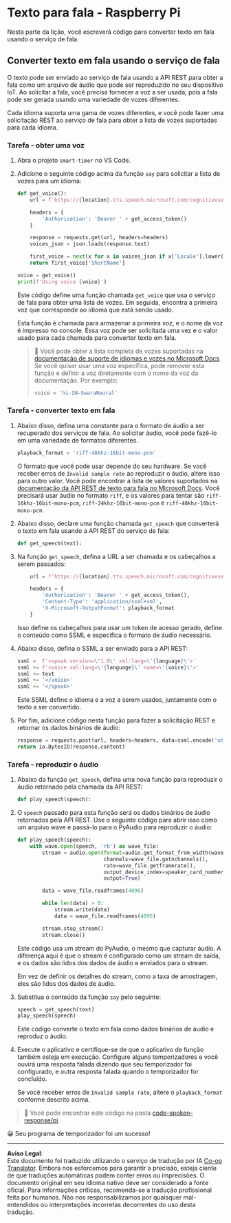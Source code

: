 <!--
CO_OP_TRANSLATOR_METADATA:
{
  "original_hash": "606f3af1c78e3741e48ce77c31cea626",
  "translation_date": "2025-08-28T02:58:16+00:00",
  "source_file": "6-consumer/lessons/3-spoken-feedback/pi-text-to-speech.md",
  "language_code": "br"
}
-->
# Texto para fala - Raspberry Pi

Nesta parte da lição, você escreverá código para converter texto em fala usando o serviço de fala.

## Converter texto em fala usando o serviço de fala

O texto pode ser enviado ao serviço de fala usando a API REST para obter a fala como um arquivo de áudio que pode ser reproduzido no seu dispositivo IoT. Ao solicitar a fala, você precisa fornecer a voz a ser usada, pois a fala pode ser gerada usando uma variedade de vozes diferentes.

Cada idioma suporta uma gama de vozes diferentes, e você pode fazer uma solicitação REST ao serviço de fala para obter a lista de vozes suportadas para cada idioma.

### Tarefa - obter uma voz

1. Abra o projeto `smart-timer` no VS Code.

1. Adicione o seguinte código acima da função `say` para solicitar a lista de vozes para um idioma:

    ```python
    def get_voice():
        url = f'https://{location}.tts.speech.microsoft.com/cognitiveservices/voices/list'
    
        headers = {
            'Authorization': 'Bearer ' + get_access_token()
        }
    
        response = requests.get(url, headers=headers)
        voices_json = json.loads(response.text)
    
        first_voice = next(x for x in voices_json if x['Locale'].lower() == language.lower() and x['VoiceType'] == 'Neural')
        return first_voice['ShortName']
    
    voice = get_voice()
    print(f'Using voice {voice}')
    ```

    Este código define uma função chamada `get_voice` que usa o serviço de fala para obter uma lista de vozes. Em seguida, encontra a primeira voz que corresponde ao idioma que está sendo usado.

    Esta função é chamada para armazenar a primeira voz, e o nome da voz é impresso no console. Essa voz pode ser solicitada uma vez e o valor usado para cada chamada para converter texto em fala.

    > 💁 Você pode obter a lista completa de vozes suportadas na [documentação de suporte de idiomas e vozes no Microsoft Docs](https://docs.microsoft.com/azure/cognitive-services/speech-service/language-support?WT.mc_id=academic-17441-jabenn#text-to-speech). Se você quiser usar uma voz específica, pode remover esta função e definir a voz diretamente com o nome da voz da documentação. Por exemplo:
    >
    > ```python
    > voice = 'hi-IN-SwaraNeural'
    > ```

### Tarefa - converter texto em fala

1. Abaixo disso, defina uma constante para o formato de áudio a ser recuperado dos serviços de fala. Ao solicitar áudio, você pode fazê-lo em uma variedade de formatos diferentes.

    ```python
    playback_format = 'riff-48khz-16bit-mono-pcm'
    ```

    O formato que você pode usar depende do seu hardware. Se você receber erros de `Invalid sample rate` ao reproduzir o áudio, altere isso para outro valor. Você pode encontrar a lista de valores suportados na [documentação da API REST de texto para fala no Microsoft Docs](https://docs.microsoft.com/azure/cognitive-services/speech-service/rest-text-to-speech?WT.mc_id=academic-17441-jabenn#audio-outputs). Você precisará usar áudio no formato `riff`, e os valores para tentar são `riff-16khz-16bit-mono-pcm`, `riff-24khz-16bit-mono-pcm` e `riff-48khz-16bit-mono-pcm`.

1. Abaixo disso, declare uma função chamada `get_speech` que converterá o texto em fala usando a API REST do serviço de fala:

    ```python
    def get_speech(text):
    ```

1. Na função `get_speech`, defina a URL a ser chamada e os cabeçalhos a serem passados:

    ```python
        url = f'https://{location}.tts.speech.microsoft.com/cognitiveservices/v1'
    
        headers = {
            'Authorization': 'Bearer ' + get_access_token(),
            'Content-Type': 'application/ssml+xml',
            'X-Microsoft-OutputFormat': playback_format
        }
    ```

    Isso define os cabeçalhos para usar um token de acesso gerado, define o conteúdo como SSML e especifica o formato de áudio necessário.

1. Abaixo disso, defina o SSML a ser enviado para a API REST:

    ```python
    ssml =  f'<speak version=\'1.0\' xml:lang=\'{language}\'>'
    ssml += f'<voice xml:lang=\'{language}\' name=\'{voice}\'>'
    ssml += text
    ssml += '</voice>'
    ssml += '</speak>'
    ```

    Este SSML define o idioma e a voz a serem usados, juntamente com o texto a ser convertido.

1. Por fim, adicione código nesta função para fazer a solicitação REST e retornar os dados binários de áudio:

    ```python
    response = requests.post(url, headers=headers, data=ssml.encode('utf-8'))
    return io.BytesIO(response.content)
    ```

### Tarefa - reproduzir o áudio

1. Abaixo da função `get_speech`, defina uma nova função para reproduzir o áudio retornado pela chamada da API REST:

    ```python
    def play_speech(speech):
    ```

1. O `speech` passado para esta função será os dados binários de áudio retornados pela API REST. Use o seguinte código para abrir isso como um arquivo wave e passá-lo para o PyAudio para reproduzir o áudio:

    ```python
    def play_speech(speech):
        with wave.open(speech, 'rb') as wave_file:
            stream = audio.open(format=audio.get_format_from_width(wave_file.getsampwidth()),
                                channels=wave_file.getnchannels(),
                                rate=wave_file.getframerate(),
                                output_device_index=speaker_card_number,
                                output=True)

            data = wave_file.readframes(4096)

            while len(data) > 0:
                stream.write(data)
                data = wave_file.readframes(4096)

            stream.stop_stream()
            stream.close()
    ```

    Este código usa um stream do PyAudio, o mesmo que capturar áudio. A diferença aqui é que o stream é configurado como um stream de saída, e os dados são lidos dos dados de áudio e enviados para o stream.

    Em vez de definir os detalhes do stream, como a taxa de amostragem, eles são lidos dos dados de áudio.

1. Substitua o conteúdo da função `say` pelo seguinte:

    ```python
    speech = get_speech(text)
    play_speech(speech)
    ```

    Este código converte o texto em fala como dados binários de áudio e reproduz o áudio.

1. Execute o aplicativo e certifique-se de que o aplicativo de função também esteja em execução. Configure alguns temporizadores e você ouvirá uma resposta falada dizendo que seu temporizador foi configurado, e outra resposta falada quando o temporizador for concluído.

    Se você receber erros de `Invalid sample rate`, altere o `playback_format` conforme descrito acima.

> 💁 Você pode encontrar este código na pasta [code-spoken-response/pi](../../../../../6-consumer/lessons/3-spoken-feedback/code-spoken-response/pi).

😀 Seu programa de temporizador foi um sucesso!

---

**Aviso Legal**:  
Este documento foi traduzido utilizando o serviço de tradução por IA [Co-op Translator](https://github.com/Azure/co-op-translator). Embora nos esforcemos para garantir a precisão, esteja ciente de que traduções automáticas podem conter erros ou imprecisões. O documento original em seu idioma nativo deve ser considerado a fonte oficial. Para informações críticas, recomenda-se a tradução profissional feita por humanos. Não nos responsabilizamos por quaisquer mal-entendidos ou interpretações incorretas decorrentes do uso desta tradução.